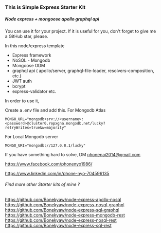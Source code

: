 ### This is Simple Express Starter Kit

##### Node express + mongoose apollo graphql api 

You can use it for your project. If it is useful for you,
don't forget to give me a GitHub star, please.

In this node/express template

   - Express framework
   - NoSQL - Mongodb
   - Mongoose ODM
   - graphql api ( apollo/server, graphql-file-loader, resolvers-composition, etc.)
   - JWT auth
   - bcrypt
   - express-validator etc.

In order to use it,

Create a .env file and add this.
For Mongodb Atlas

```
MONGO_URL="mongodb+srv://<username>:<password>@cluster0.ropxgna.mongodb.net/lucky?retryWrites=true&w=majority"

```

For Local Mongodb server

```
MONGO_URI="mongodb://127.0.0.1/lucky"

```

If you have something hard to solve,
DM
<phonenai2014@gmail.com>  

<https://www.facebook.com/phonenyo1986/>  

<https://www.linkedin.com/in/phone-nyo-704596135>  

###### Find more other Starter kits of mine ?   
 
<https://github.com/Bonekyaw/node-express-apollo-nosql>  
<https://github.com/Bonekyaw/node-express-nosql-graphql>  
<https://github.com/Bonekyaw/node-express-sql-graphql>  
<https://github.com/Bonekyaw/node-express-mongodb-rest>  
<https://github.com/Bonekyaw/node-express-nosql-rest>  
<https://github.com/Bonekyaw/node-express-sql-rest>  



